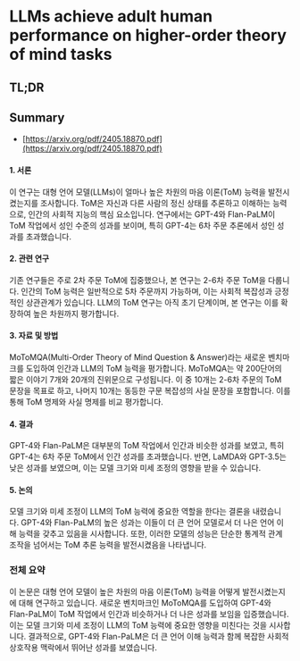 # LLMs achieve adult human performance on higher-order theory of mind tasks
## TL;DR
## Summary
- [https://arxiv.org/pdf/2405.18870.pdf](https://arxiv.org/pdf/2405.18870.pdf)

#### 1. 서론
이 연구는 대형 언어 모델(LLMs)이 얼마나 높은 차원의 마음 이론(ToM) 능력을 발전시켰는지를 조사합니다. ToM은 자신과 다른 사람의 정신 상태를 추론하고 이해하는 능력으로, 인간의 사회적 지능의 핵심 요소입니다. 연구에서는 GPT-4와 Flan-PaLM이 ToM 작업에서 성인 수준의 성과를 보이며, 특히 GPT-4는 6차 주문 추론에서 성인 성과를 초과했습니다.

#### 2. 관련 연구
기존 연구들은 주로 2차 주문 ToM에 집중했으나, 본 연구는 2-6차 주문 ToM을 다룹니다. 인간의 ToM 능력은 일반적으로 5차 주문까지 가능하며, 이는 사회적 복잡성과 긍정적인 상관관계가 있습니다. LLM의 ToM 연구는 아직 초기 단계이며, 본 연구는 이를 확장하여 높은 차원까지 평가합니다.

#### 3. 자료 및 방법
MoToMQA(Multi-Order Theory of Mind Question & Answer)라는 새로운 벤치마크를 도입하여 인간과 LLM의 ToM 능력을 평가합니다. MoToMQA는 약 200단어의 짧은 이야기 7개와 20개의 진위문으로 구성됩니다. 이 중 10개는 2-6차 주문의 ToM 문장을 목표로 하고, 나머지 10개는 동등한 구문 복잡성의 사실 문장을 포함합니다. 이를 통해 ToM 명제와 사실 명제를 비교 평가합니다.

#### 4. 결과
GPT-4와 Flan-PaLM은 대부분의 ToM 작업에서 인간과 비슷한 성과를 보였고, 특히 GPT-4는 6차 주문 ToM에서 인간 성과를 초과했습니다. 반면, LaMDA와 GPT-3.5는 낮은 성과를 보였으며, 이는 모델 크기와 미세 조정의 영향을 받을 수 있습니다.

#### 5. 논의
모델 크기와 미세 조정이 LLM의 ToM 능력에 중요한 역할을 한다는 결론을 내렸습니다. GPT-4와 Flan-PaLM의 높은 성과는 이들이 더 큰 언어 모델로서 더 나은 언어 이해 능력을 갖추고 있음을 시사합니다. 또한, 이러한 모델의 성능은 단순한 통계적 관계 조작을 넘어서는 ToM 추론 능력을 발전시켰음을 나타냅니다.

### 전체 요약
이 논문은 대형 언어 모델이 높은 차원의 마음 이론(ToM) 능력을 어떻게 발전시켰는지에 대해 연구하고 있습니다. 새로운 벤치마크인 MoToMQA를 도입하여 GPT-4와 Flan-PaLM이 ToM 작업에서 인간과 비슷하거나 더 나은 성과를 보임을 입증했습니다. 이는 모델 크기와 미세 조정이 LLM의 ToM 능력에 중요한 영향을 미친다는 것을 시사합니다. 결과적으로, GPT-4와 Flan-PaLM은 더 큰 언어 이해 능력과 함께 복잡한 사회적 상호작용 맥락에서 뛰어난 성과를 보였습니다.